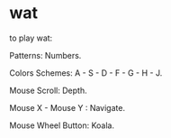 # wat

to play wat:


Patterns: Numbers.

Colors Schemes:   A - S - D - F - G - H - J.

Mouse Scroll: Depth.

Mouse X - Mouse Y : Navigate.

Mouse Wheel Button: Koala.




